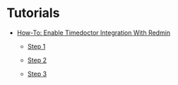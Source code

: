 # Tutorials
* [How-To: Enable Timedoctor Integration With Redmin](how_to_timedoctor.md)

    * [Step 1](how_to_timedoctor.md#step-1)

    * [Step 2](how_to_timedoctor.md#step-2)
    
    * [Step 3](how_to_timedoctor.md#step-3)